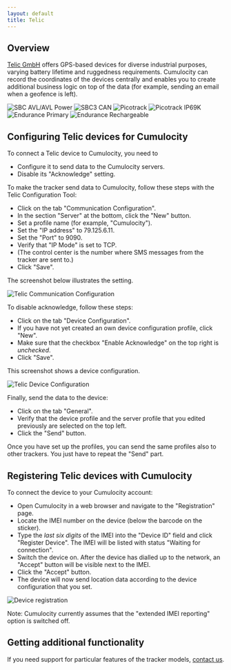 ```yaml
---
layout: default
title: Telic
---
```


## Overview

[Telic GmbH](http://en.telic.de/) offers GPS-based devices for diverse industrial purposes, varying battery lifetime and ruggedness requirements. Cumulocity can record the coordinates of the devices centrally and enables you to create additional business logic on top of the data (for example, sending an email when a geofence is left).

<img src="/images/guides/devices/telic/sbc_avl_m.jpg" alt="SBC AVL/AVL Power" style="display: inline">
<img src="/images/guides/devices/telic/sbc3_can.jpg" alt="SBC3 CAN" style="display: inline">
<img src="/images/guides/devices/telic/picotrack.jpg" alt="Picotrack" style="display: inline">
<img src="/images/guides/devices/telic/picotrack_ip69k.jpg" alt="Picotrack IP69K" style="display: inline">
<img src="/images/guides/devices/telic/endurance_primary.jpg" alt="Endurance Primary" style="display: inline">
<img src="/images/guides/devices/telic/endurance.jpg" alt="Endurance Rechargeable" style="display: inline">

## Configuring Telic devices for Cumulocity

To connect a Telic device to Cumulocity, you need to

* Configure it to send data to the Cumulocity servers.
* Disable its "Acknowledge" setting.

To make the tracker send data to Cumulocity, follow these steps with the Telic Configuration Tool:

* Click on the tab "Communication Configuration". 
* In the section "Server" at the bottom, click the "New" button. 
* Set a profile name (for example, "Cumulocity").
* Set the "IP address" to 79.125.6.11.
* Set the "Port" to 9090.
* Verify that "IP Mode" is set to TCP.
* (The control center is the number where SMS messages from the tracker are sent to.)
* Click "Save".

The screenshot below illustrates the setting.

![Telic Communication Configuration](/images/guides/devices/telic/teliccommconf.png)

To disable acknowledge, follow these steps:

* Click on the tab "Device Configuration".
* If you have not yet created an own device configuration profile, click "New".
* Make sure that the checkbox "Enable Acknowledge" on the top right is *unchecked*.
* Click "Save".

This screenshot shows a device configuration.

![Telic Device Configuration](/images/guides/devices/telic/telicdevconf.png)

Finally, send the data to the device:

* Click on the tab "General".
* Verify that the device profile and the server profile that you edited previously are selected on the top left.
* Click the "Send" button.

Once you have set up the profiles, you can send the same profiles also to other trackers. You just have to repeat the "Send" part.

## Registering Telic devices with Cumulocity

To connect the device to your Cumulocity account:

* Open Cumulocity in a web browser and navigate to the "Registration" page. 
* Locate the IMEI number on the device (below the barcode on the sticker). 
* Type the *last six digits* of the IMEI into the "Device ID" field and click "Register Device". The IMEI will be listed with status "Waiting for connection".
* Switch the device on. After the device has dialled up to the network, an "Accept" button will be visible next to the IMEI.
* Click the "Accept" button.
* The device will now send location data according to the device configuration that you set. 

![Device registration](/images/guides/devices/telic/telicregistration.png)

Note: Cumulocity currently assumes that the "extended IMEI reporting" option is switched off.

## Getting additional functionality

If you need support for particular features of the tracker models, [contact us](mailto:info@cumulocity.com).

